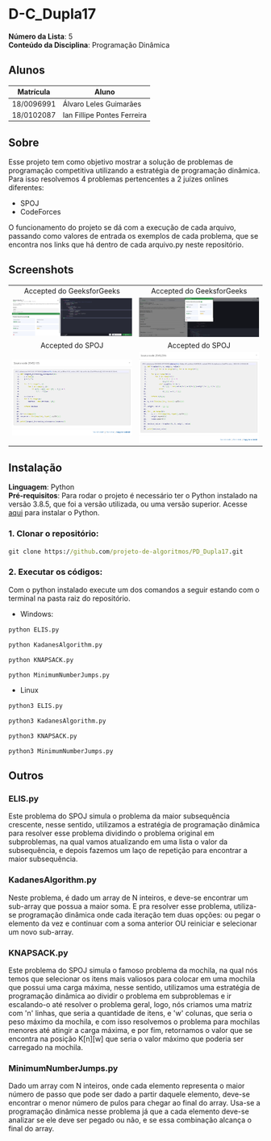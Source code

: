 # D-C_Dupla17

**Número da Lista**: 5<br>
**Conteúdo da Disciplina**: Programação Dinâmica<br>

## Alunos
|Matrícula | Aluno |
| -- | -- |
| 18/0096991  |  Álvaro Leles Guimarães |
| 18/0102087  |  Ian Fillipe Pontes Ferreira |

## Sobre 
Esse projeto tem como objetivo mostrar a solução de problemas de programação competitiva utilizando a estratégia de programação dinâmica. Para isso resolvemos 4 problemas pertencentes a 2 juízes onlines diferentes:

- SPOJ
- CodeForces

O funcionamento do projeto se dá com a execução de cada arquivo, passando como valores de entrada os exemplos de cada problema, que se encontra nos links que há dentro de cada arquivo.py neste repositório.

## Screenshots

| | |
:---------: | :------: |
| Accepted do GeeksforGeeks | Accepted do GeeksforGeeks |
| ![imagem](img/KadanesAlgorithm_Grande.png) | ![imagem2](img/MinimumNumberJumps_Grande.png) |
| Accepted do SPOJ | Accepted do SPOJ |
| ![image3](img/ELIS.PNG) | ![imagem4](img/KNAPSACK.PNG) |

## Instalação 
**Linguagem**: Python<br>
**Pré-requisitos**: Para rodar o projeto é necessário ter o Python instalado na versão 3.8.5, que foi a versão utilizada, ou uma versão superior. Acesse <a href="https://www.python.org" target="_blank">aqui</a> para instalar o Python.

### **1. Clonar o repositório:**

```cmd
git clone https://github.com/projeto-de-algoritmos/PD_Dupla17.git
```

### **2. Executar os códigos:**

Com o python instalado execute um dos comandos a seguir estando com o terminal na pasta raiz do repositório.

- Windows:

```
python ELIS.py
```

```
python KadanesAlgorithm.py
```

```
python KNAPSACK.py
```

```
python MinimumNumberJumps.py
```

- Linux

```
python3 ELIS.py
```

```
python3 KadanesAlgorithm.py
```

```
python3 KNAPSACK.py
```

```
python3 MinimumNumberJumps.py
```

## Outros

### ELIS.py

Este problema do SPOJ simula o problema da maior subsequência crescente, nesse sentido, utilizamos a estratégia de programação dinâmica para resolver esse problema dividindo o problema original em subproblemas, na qual vamos atualizando em uma lista o valor da subsequência, e depois fazemos um laço de repetição para encontrar a maior subsequência.

### KadanesAlgorithm.py

Neste problema, é dado um array de N inteiros, e deve-se encontrar um sub-array que possua a maior soma. E pra resolver esse problema, utiliza-se programação dinâmica onde cada iteração tem duas opções: ou pegar o elemento da vez e continuar com a soma anterior OU reiniciar e selecionar um novo sub-array.


### KNAPSACK.py

Este problema do SPOJ simula o famoso problema da mochila, na qual nós temos que selecionar os itens mais valiosos para colocar em uma mochila que possui uma carga máxima, nesse sentido, utilizamos uma estratégia de programação dinâmica ao dividir o problema em subproblemas e ir escalando-o até resolver o problema geral, logo, nós criamos uma matriz com 'n' linhas, que seria a quantidade de itens, e 'w' colunas, que seria o peso máximo da mochila, e com isso resolvemos o problema para mochilas menores até atingir a carga máxima, e por fim, retornamos o valor que se encontra na posição K[n][w] que seria o valor máximo que poderia ser carregado na mochila.

### MinimumNumberJumps.py

Dado um array com N inteiros, onde cada elemento representa o maior número de passo que pode ser dado a partir daquele elemento, deve-se encontrar o menor número de pulos para chegar ao final do array. Usa-se a programação dinâmica nesse problema já que a cada elemento deve-se analizar se ele deve ser pegado ou não, e se essa combinação alcança o final do array.